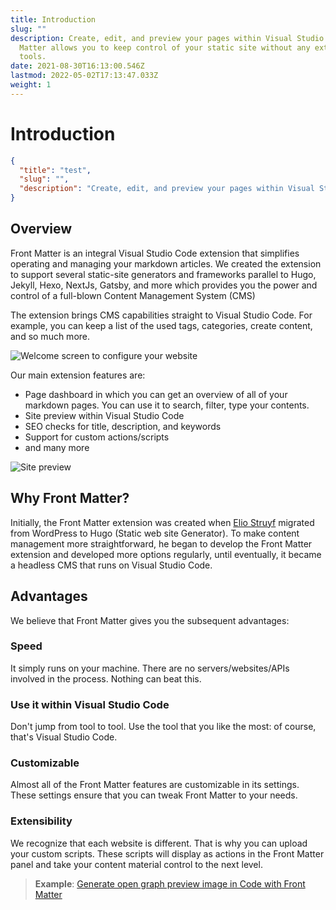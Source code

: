 ```yaml
---
title: Introduction
slug: ""
description: Create, edit, and preview your pages within Visual Studio Code/GitPod/... Front
  Matter allows you to keep control of your static site without any external
  tools.
date: 2021-08-30T16:13:00.546Z
lastmod: 2022-05-02T17:13:47.033Z
weight: 1
---
```


# Introduction

```json {{ "title": "testing", "description": "How does this work?" }}
{
  "title": "test",
  "slug": "",
  "description": "Create, edit, and preview your pages within Visual Studio Code/GitPod/... Front Matter allows you to keep control of your static site without any external tools.",
}
```

## Overview

Front Matter is an integral Visual Studio Code extension that simplifies operating and managing your
markdown articles. We created the extension to support several static-site generators and frameworks
parallel to Hugo, Jekyll, Hexo, NextJs, Gatsby, and more which provides you the power and control of
a full-blown Content Management System (CMS)

The extension brings CMS capabilities straight to Visual Studio Code. For example, you can keep a
list of the used tags, categories, create content, and so much more.

![Welcome screen to configure your website][01]

Our main extension features are:

- Page dashboard in which you can get an overview of all of your markdown pages. You can use it to
  search, filter, type your contents.
- Site preview within Visual Studio Code
- SEO checks for title, description, and keywords
- Support for custom actions/scripts
- and many more

![Site preview][02]

## Why Front Matter?

Initially, the Front Matter extension was created when [Elio Struyf][03] migrated from WordPress to
Hugo (Static web site Generator). To make content management more straightforward, he began to
develop the Front Matter extension and developed more options regularly, until eventually, it became
a headless CMS that runs on Visual Studio Code.

## Advantages

We believe that Front Matter gives you the subsequent advantages:

### Speed

It simply runs on your machine. There are no servers/websites/APIs involved in the process. Nothing
can beat this.

### Use it within Visual Studio Code

Don't jump from tool to tool. Use the tool that you like the most: of course, that's Visual Studio
Code.

### Customizable

Almost all of the Front Matter features are customizable in its settings. These settings ensure that
you can tweak Front Matter to your needs.

### Extensibility

We recognize that each website is different. That is why you can upload your custom scripts. These
scripts will display as actions in the Front Matter panel and take your content material control to
the next level.

> **Example**:
> [Generate open graph preview image in Code with Front Matter][04]

<!-- Link References -->
[01]: /releases/v7.2.0/welcome-screen-7.2.0.png
[02]: https://res.cloudinary.com/estruyf/image/upload/w_1256/v1631871148/frontmatter/preview-3.2.0.png
[03]: https://twitter.com/eliostruyf
[04]: https://www.eliostruyf.com/generate-open-graph-preview-image-code-front-matter/
